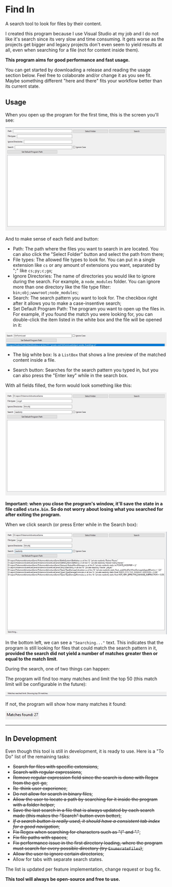 # Find In

A search tool to look for files by their content.

I created this program because I use Visual Studio at my job and I do not like it's search since its very slow and time consuming. It gets worse as the projects get bigger and legacy projects don't even seem to yield results at all, even when searching for a file (not for content inside them).

**This program aims for good performance and fast usage.**

You can get started by downloading a release and reading the usage section below. Feel free to colaborate and/or change it as you see fit. Maybe something different "here and there" fits your workflow better than its current state.

## Usage

When you open up the program for the first time, this is the screen you'll see:

![A screenshot of the Initial Screen](DocsImages/InitialScreen.jpg)

And to make sense of each field and button:

- Path: The path where the files you want to search in are located. You can also click the "Select Folder" button and select the path from there;
- File types: The allowed file types to look for. You can put in a single extension like `cs` or any amount of extensions you want, separated by ";" like `cs;py;c;go`;
- Ignore Directories: The name of directories you would like to ignore during the search. For example, a `node_modules` folder. You can ignore more than one directory like the file type filter: `bin;obj;wwwroot;node_modules`;
- Search: The search pattern you want to look for. The checkbox right after it allows you to make a case-insentive search;
- Set Default Program Path: The program you want to open up the files in. For example, if you found the match you were looking for, you can double-click the item listed in the white box and the file will be opened in it:

![A screenshot should a highlighted item in the ListBox result](DocsImages/DoubleClickToOpenInYourSetDefaultProgram.jpg)

- The big white box: Is a `ListBox` that shows a line preview of the matched content inside a file.

- Search button: Searches for the search pattern you typed in, but you can also press the "Enter key" while in the search box.

With all fields filled, the form would look something like this:

![A screenshot of the initial screen with all fields filled](DocsImages/AllFieldsFilled.jpg)

**Important: when you close the program's window, it'll save the state in a file called `state.bin`. So do not worry about losing what you searched for after exiting the program.**

When we click search (or press Enter while in the Search box):

![A screenshot of the program searching for matches](DocsImages/Searching.jpg)

In the bottom left, we can see a `"Searching..."` text. This indicates that the program is still looking for files that could match the search pattern in it, **provided the search did not yield a number of matches greater then or equal to the match limit**.

During the search, one of two things can happen: 

The program will find too many matches and limit the top 50 (this match limit will be configurable in the future):

![A screenshot of the program showing the match limit](DocsImages/MatchLimit.jpg)

If not, the program will show how many matches it found:

![A screenshot of the program showing the number of matches](DocsImages/MatchesFound.jpg)

-------------
## In Development

Even though this tool is still in development, it is ready to use. Here is a "To Do" list of the remaining tasks:

- ~~Search for files with specific extensions~~;
- ~~Search with regular expressions~~;
- ~~Remove regular expression field since the search is done with Regex from the get-go~~;
- ~~Re-think user experience~~;
- ~~Do not allow for search in binary files~~;
- ~~Allow the user to locate a path by searching for it inside the program with a folder helper~~;
- ~~Save the last search in a file that is always updated by each search made (this makes the "Search" button even better)~~;
- ~~_If a search button is really used, it should have a consistent tab index for a good navigation_~~;
- ~~Fix Regex when searching for characters such as "(" and "."~~;
- ~~Fix file paths with spaces~~;
- ~~Fix performance issue in the first directory loading, where the program must search for every possible directory (try `EnumerateFiles`)~~;
- ~~Allow the user to ignore certain directories~~;
- Allow for tabs with separate search states.

The list is updated per feature implementation, change request or bug fix.

**This tool will always be open-source and free to use.**
